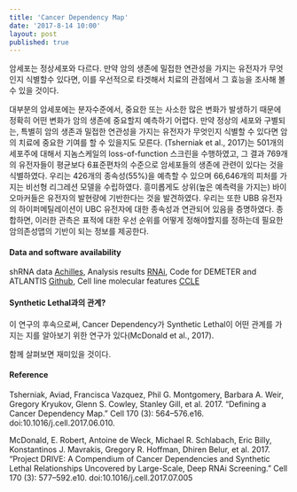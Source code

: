 ```yaml
---
title: 'Cancer Dependency Map'
date: '2017-8-14 10:00'
layout: post
published: true
---
```

암세포는 정상세포와 다르다. 만약 암의 생존에 밀접한 연관성을 가지는 유전자가 무엇인지 식별할수 있다면, 이를 우선적으로 타겟해서 치료의 관점에서 그 효능을 조사해 볼 수 있을 것이다.

대부분의 암세포에는 분자수준에서, 중요한 또는 사소한 많은 변화가 발생하기 때문에 정확히 어떤 변화가 암의 생존에 중요할지 예측하기 어렵다. 만약 정상의 세포와 구별되는, 특별히 암의 생존과 밀접한 연관성을 가지는 유전자가 무엇인지 식별할 수 있다면 암의 치료에 중요한 기여를 할 수 있을지도 모른다. (Tsherniak et al., 2017)는 501개의 세포주에 대해서 지놈스케일의 loss-of-function 스크린을 수행하였고, 그 결과 769개의 유전자들이 평균보다 6표준편차의 수준으로 암세포들의 생존에 관련이 있다는 것을 식별하였다. 우리는 426개의 종속성(55%)을 예측할 수 있으며 66,646개의 피처를 가지는 비선형 리그레션 모델을 수립하였다. 흥미롭게도 상위(높은 예측력을 가지는) 바이오마커들은 유전자의 발현량에 기반한다는 것을 발견하였다. 우리는 또한 UBB 유전자의 하이퍼메틸레이션이 UBC 유전자에 대한 종속성과 연관되어 있음을 증명하였다. 종합하면, 이러한 관측은 표적에 대한 우선 순위를 어떻게 정해야할지를 정하는데 필요한 암의존성맵의 기반이 되는 정보를 제공한다.

#### Data and software availability 

shRNA data [Achilles](https://portals.broadinstitute.org/achilles), 
Analysis results [RNAi](https://depmap.org/rnai),
Code for DEMETER and ATLANTIS [Github](https://github.com/cancerdatasci), 
Cell line molecular features [CCLE](https://portals.broadinstitute.org/ccle)

#### Synthetic Lethal과의 관계?

이 연구의 후속으로써, Cancer Dependency가 Synthetic Lethal이 어떤 관계를 가지는 지를 알아보기 위한 연구가 있다(McDonald et al., 2017). 

함께 살펴보면 재미있을 것이다. 

#### Reference

Tsherniak, Aviad, Francisca Vazquez, Phil G. Montgomery, Barbara A. Weir, Gregory Kryukov, Glenn S. Cowley, Stanley Gill, et al. 2017. “Defining a Cancer Dependency Map.” Cell 170 (3): 564–576.e16. doi:10.1016/j.cell.2017.06.010.

McDonald, E. Robert, Antoine de Weck, Michael R. Schlabach, Eric Billy, Konstantinos J. Mavrakis, Gregory R. Hoffman, Dhiren Belur, et al. 2017. “Project DRIVE: A Compendium of Cancer Dependencies and Synthetic Lethal Relationships Uncovered by Large-Scale, Deep RNAi Screening.” Cell 170 (3): 577–592.e10. doi:10.1016/j.cell.2017.07.005

